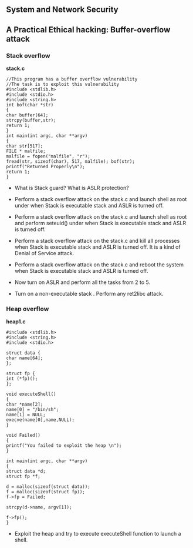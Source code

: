 ## System and Network Security

## A Practical Ethical hacking: Buffer-overflow attack

### Stack overflow

**stack.c**
```
//This program has a buffer overflow vulnerability
//The task is to exploit this vulnerability
#include <stdlib.h>
#include <stdio.h>
#include <string.h>
int bof(char *str)
{
char buffer[64];
strcpy(buffer,str);
return 1;
}
int main(int argc, char **argv)
{
char str[517];
FILE * malfile;
malfile = fopen("malfile", "r");
fread(str, sizeof(char), 517, malfile); bof(str);
printf("Returned Properly\n");
return 1;
}
```

- What is Stack guard? What is ASLR protection?

- Perform a stack overflow attack on the stack.c and launch shell as root under when Stack is executable stack and ASLR is turned off.

- Perform a stack overflow attack on the stack.c and launch shell as root and perform seteuid() under when Stack is executable stack and ASLR is turned off.

- Perform a stack overflow attack on the stack.c and kill all processes when Stack is executable stack and ASLR is turned off. It is a kind of Denial of Service attack.

- Perform a stack overflow attack on the stack.c and reboot the system when Stack is executable stack and ASLR is turned off.

- Now turn on ASLR and perform all the tasks from 2 to 5.

- Turn on a non-executable stack . Perform any ret2libc attack.


### Heap overflow

**heap1.c**

```
#include <stdlib.h>
#include <string.h>
#include <stdio.h>

struct data {
char name[64];
};

struct fp {
int (*fp)();
};

void executeShell()
{
char *name[2];
name[0] = "/bin/sh";
name[1] = NULL;
execve(name[0],name,NULL);
}

void Failed()
{
printf("You failed to exploit the heap \n");
}

int main(int argc, char **argv)
{
struct data *d;
struct fp *f;

d = malloc(sizeof(struct data));
f = malloc(sizeof(struct fp));
f->fp = Failed;

strcpy(d->name, argv[1]);

f->fp();
}

```
- Exploit the heap and try to execute executeShell function to launch a shell.
